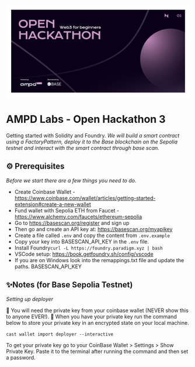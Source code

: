 ![Hackathon-3-banner](/banner.png)

# AMPD Labs - Open Hackathon 3
Getting started with Solidity and Foundry. _We will build a smart contract using a FactoryPattern, deploy it to the Base blockchain on the Sepolia testnet and interact with the smart contract through base scan._

## ⚙️ Prerequisites 
_Before we start there are a few things you need to do._
* Create Coinbase Wallet - https://www.coinbase.com/wallet/articles/getting-started-extension#create-a-new-wallet
* Fund wallet with Sepolia ETH from Faucet - https://www.alchemy.com/faucets/ethereum-sepolia
* Go to https://basescan.org/register and sign up
* Then go and create an API key at: https://basescan.org/myapikey
* Create a file called `.env` and copy the content from `.env.example`
* Copy your key into BASESCAN_API_KEY in the `.env` file.
* Install Foundry`curl -L https://foundry.paradigm.xyz | bash`
* VSCode setup: https://book.getfoundry.sh/config/vscode
* If you are on Windows look into the remappings.txt file and update the paths. 
BASESCAN_API_KEY

## ✨Notes (for Base Sepolia Testnet)
_Setting up deployer_

🚨 You will need the private key from your coinbase wallet (NEVER show this to anyone EVER!).
🔐 When you have your private key run the command below to store your private key in an encrypted state on your local machine.
```
cast wallet import deployer --interactive
```
To get your private key go to your CoinBase Wallet > Settings > Show Private Key. Paste it to the terminal after running the command and then set a password.

